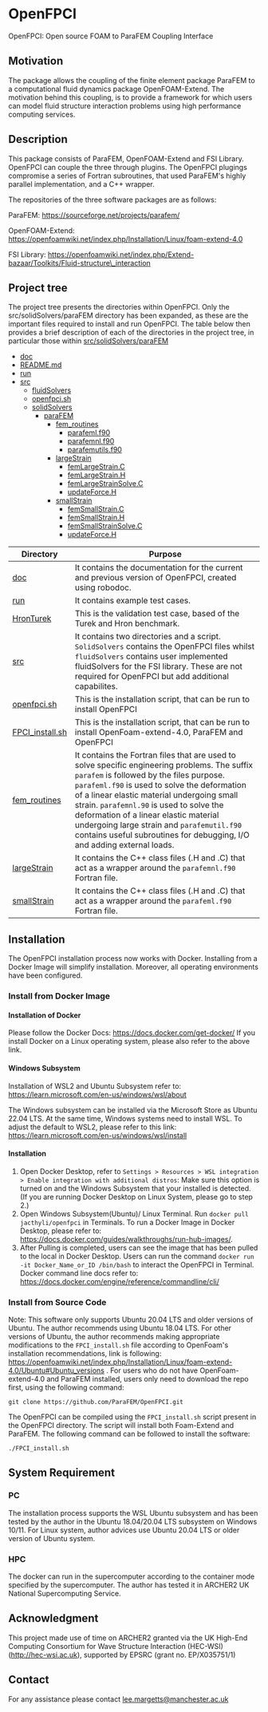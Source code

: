 # OpenFPCI

OpenFPCI: Open source FOAM to ParaFEM Coupling Interface

## Motivation

The package allows the coupling of the finite element package ParaFEM to a computational fluid dynamics package OpenFOAM-Extend. The motivation behind this coupling, is to provide a framework for which users can model fluid structure interaction problems using high performance computing services.

## Description

This package consists of ParaFEM, OpenFOAM-Extend and FSI Library. OpenFPCI can couple the three through plugins. The OpenFPCI plugings compromise a series of Fortran subroutines, that used ParaFEM's highly parallel implementation, and a C++ wrapper. 

The repositories of the three software packages are as follows:

ParaFEM: https://sourceforge.net/projects/parafem/

OpenFOAM-Extend: https://openfoamwiki.net/index.php/Installation/Linux/foam-extend-4.0

FSI Library: https://openfoamwiki.net/index.php/Extend-bazaar/Toolkits/Fluid-structure\_interaction


## Project tree
The project tree presents the directories within OpenFPCI. Only the src/solidSolvers/paraFEM directory has been expanded, as these are the important files required to install and run OpenFPCI. The table below then provides a brief description of each of the directories in the project tree, in particular those within [src/solidSolvers/paraFEM](./src/solidSolvers/paraFEM)

 * [doc](./doc)
 * [README.md](./README.md)
 * [run](./run)
 * [src](./src)
   * [fluidSolvers](./src/fluidSolvers)
   * [openfpci.sh](./src/openfpci.sh)
   * [solidSolvers](./src/solidSolvers)
     * [paraFEM](./src/solidSolvers/paraFEM)
       * [fem_routines](./src/solidSolvers/paraFEM/fem_routines)
         * [parafeml.f90](./src/solidSolvers/paraFEM/fem_routines/parafeml.f90)
         * [parafemnl.f90](./src/solidSolvers/paraFEM/fem_routines/parafemnl.f90)
         * [parafemutils.f90](./src/solidSolvers/paraFEM/fem_routines/parafemutils.f90)
       * [largeStrain](./src/solidSolvers/paraFEM/largeStrain)
         * [femLargeStrain.C](./src/solidSolvers/paraFEM/largeStrain/femLargeStrain.C)
         * [femLargeStrain.H](./src/solidSolvers/paraFEM/largeStrain/femLargeStrain.H)
         * [femLargeStrainSolve.C](./src/solidSolvers/paraFEM/largeStrain/femLargeStrainSolve.C)
         * [updateForce.H](./src/solidSolvers/paraFEM/largeStrain/updateForce.H)
       * [smallStrain](./src/solidSolvers/paraFEM/smallStrain)
         * [femSmallStrain.C](./src/solidSolvers/paraFEM/smallStrain/femSmallStrain.C)
         * [femSmallStrain.H](./src/solidSolvers/paraFEM/smallStrain/femSmallStrain.H)
         * [femSmallStrainSolve.C](./src/solidSolvers/paraFEM/smallStrain/femSmallStrainSolve.C)
         * [updateForce.H](./src/solidSolvers/paraFEM/smallStrain/updateForce.H)
        
| Directory     | Purpose       |
| ------------- | ------------- |
| [doc](./doc)  | It contains the documentation for the current and previous version of OpenFPCI, created using robodoc. |
| [run](./run)  | It contains example test cases. |
| [HronTurek](./run/HronTurek)  | This is the validation test case, based of the Turek and Hron benchmark. |
| [src](./src)  | It contains two directories and a script. `SolidSolvers` contains the OpenFPCI files whilst `fluidSolvers` contains user implemented fluidSolvers for the FSI library. These are not required for OpenFPCI but add additional capabilites. |
| [openfpci.sh](./src/openfpci.sh)  | This is the installation script, that can be run to install OpenFPCI |
| [FPCI_install.sh](./src/FPCI_install.sh)  | This is the installation script, that can be run to install OpenFoam-extend-4.0, ParaFEM and OpenFPCI |
| [fem_routines](./src/solidSolvers/paraFEM/fem_routines)  | It contains the Fortran files that are used to solve specific engineering problems. The suffix `parafem` is followed by the files purpose. `parafeml.f90` is used to solve the deformation of a linear elastic material undergoing small strain. `parafemnl.90` is used to solve the deformation of a linear elastic material undergoing large strain and `parafemutil.f90` contains useful subroutines for debugging, I/O and adding external loads. |
| [largeStrain](./src/solidSolvers/paraFEM/largeStrain)  | It contains the C++ class files (.H and .C) that act as a wrapper around the `parafemnl.f90` Fortran file. |
| [smallStrain](./src/solidSolvers/paraFEM/smallStrain)  | It contains the C++ class files (.H and .C) that act as a wrapper around the `parafeml.f90` Fortran file. |

## Installation 

The OpenFPCI installation process now works with Docker. Installing from a Docker Image will simplify installation. Moreover, all operating environments have been configured.
### Install from Docker Image

#### Installation of Docker

Please follow the Docker Docs: https://docs.docker.com/get-docker/
If you install Docker on a Linux operating system, please also refer to the above link.

#### Windows Subsystem

Installation of WSL2 and Ubuntu Subsystem refer to: https://learn.microsoft.com/en-us/windows/wsl/about

The Windows subsystem can be installed via the Microsoft Store as Ubuntu 22.04 LTS. At the same time, Windows systems need to install WSL. To adjust the default to WSL2, please refer to this link: https://learn.microsoft.com/en-us/windows/wsl/install

#### Installation

1. Open Docker Desktop, refer to `Settings > Resources > WSL integration > Enable integration with additional distros`: Make sure this option is turned on and the Windows Subsystem that your installed is detected. (If you are running Docker Desktop on Linux System, please go to step 2.)
2. Open Windows Subsystem(Ubuntu)/ Linux Terminal. Run `docker pull jacthyli/openfpci` in Terminals. To run a Docker Image in Docker Desktop, please refer to: https://docs.docker.com/guides/walkthroughs/run-hub-images/.
3. After Pulling is completed, users can see the image that has been pulled to the local in Docker Desktop. Users can run the command `docker run -it Docker_Name_or_ID /bin/bash` to interact the OpenFPCI in Terminal. Docker command line docs refer to: https://docs.docker.com/engine/reference/commandline/cli/

### Install from Source Code
Note: This software only supports Ubuntu 20.04 LTS and older versions of Ubuntu. The author recommends using Ubuntu 18.04 LTS. For other versions of Ubuntu, the author recommends making appropriate modifications to the `FPCI_install.sh` file according to OpenFoam's installation recommendations, link is following: https://openfoamwiki.net/index.php/Installation/Linux/foam-extend-4.0/Ubuntu#Ubuntu_versions .
For users who do not have OpenFoam-extend-4.0 and ParaFEM installed, users only need to download the repo first, using the following command:
```
git clone https://github.com/ParaFEM/OpenFPCI.git
```

The OpenFPCI can be compiled using the `FPCI_install.sh` script present in the OpenFPCI directory. The script will install both Foam-Extend and ParaFEM. The following command can be followed to install the software:

```
./FPCI_install.sh
```

## System Requirement
### PC
The installation process supports the WSL Ubuntu subsystem and has been tested by the author in the Ubuntu 18.04/20.04 LTS subsystem on Windows 10/11.
For Linux system, author advices use Ubuntu 20.04 LTS or older version of Ubuntu system.

### HPC
The docker can run in the supercomputer according to the container mode specified by the supercomputer. The author has tested it in ARCHER2 UK National Supercomputing Service.

## Acknowledgment
This project made use of time on ARCHER2 granted via the UK High-End Computing Consortium for Wave Structure Interaction (HEC-WSI) (http://hec-wsi.ac.uk), supported by EPSRC (grant no. EP/X035751/1)

## Contact

For any assistance please contact lee.margetts@manchester.ac.uk
